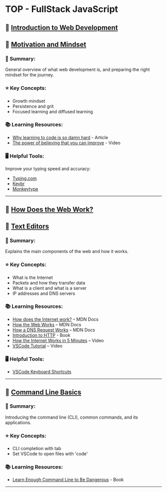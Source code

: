 # TOP - FullStack JavaScript

## 🔗 [Introduction to Web Development](https://www.theodinproject.com/lessons/foundations-introduction-to-web-development)

## 🔗 [Motivation and Mindset](https://www.theodinproject.com/lessons/foundations-motivation-and-mindset)

### 📝 Summary:

General overview of what web development is, and preparing the right mindset for the journey.

### ⭐ Key Concepts:

- Growth mindset
- Persistence and grit
- Focused learning and diffused learning

### 📚 Learning Resources:

- [Why learning to code is so damn hard](https://dev.to/theodinproject/why-learning-to-code-is-so-damn-hard-11nn) - Article
- [The power of believing that you can improve](https://www.ted.com/talks/carol_dweck_the_power_of_believing_that_you_can_improve) - Video

### 🖥️ Helpful Tools:

Improve your typing speed and accuracy:

- [Typing.com](https://www.typing.com/)
- [Keybr](http://keybr.com/)
- [Monkeytype](https://monkeytype.com/)

---

## 🔗 [How Does the Web Work?](https://www.theodinproject.com/lessons/foundations-how-does-the-web-work)

## 🔗 [Text Editors](https://www.theodinproject.com/lessons/foundations-text-editors)

### 📝 Summary:

Explains the main components of the web and how it works.

### ⭐ Key Concepts:

- What is the Internet
- Packets and how they transfer data
- What is a client and what is a server
- IP addresses and DNS servers

### 📚 Learning Resources:

- [How does the Internet work?](https://developer.mozilla.org/en-US/docs/Learn_web_development/Howto/Web_mechanics/How_does_the_Internet_work) – MDN Docs
- [How the Web Works](https://developer.mozilla.org/en-US/docs/Learn_web_development/Getting_started/Web_standards/How_the_web_works#clients_and_servers) – MDN Docs
- [How a DNS Request Works](https://developer.mozilla.org/en-US/docs/Learn_web_development/Howto/Web_mechanics/What_is_a_domain_name#how_does_a_dns_request_work) – MDN Docs
- [Introduction to HTTP](https://launchschool.com/books/http) - Book
- [How the Internet Works in 5 Minutes](https://www.youtube.com/watch?v=7_LPdttKXPc&t=46s) – Video
- [VSCode Tutorial](https://www.youtube.com/watch?v=ORrELERGIHs&t=103s) – Video

### 🖥️ Helpful Tools:

- [VSCode Keyboard Shortcuts](https://code.visualstudio.com/shortcuts/keyboard-shortcuts-macos.pdf)

---

## 🔗 [Command Line Basics](https://www.theodinproject.com/lessons/foundations-command-line-basics)

### 📝 Summary:

Introducing the command line (CLI), common commands, and its applications.

### ⭐ Key Concepts:

- CLI completion with tab
- Set VSCode to open files with 'code'

### 📚 Learning Resources:

- [Learn Enough Command Line to Be Dangerous](https://www.learnenough.com/command-line-tutorial) - Book

---
